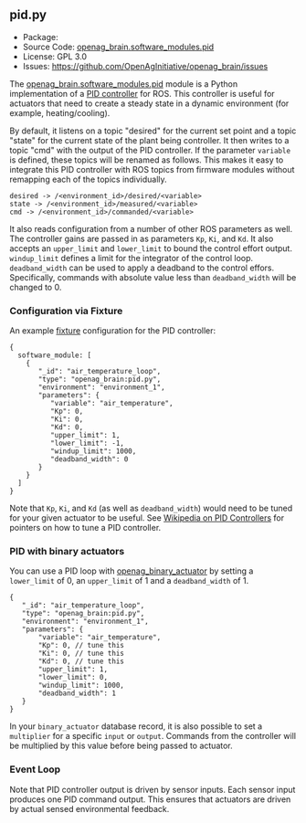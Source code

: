 ## pid.py

  - Package: [](/openag_brain/)
  - Source Code:
    [openag\_brain.software\_modules.pid](https://github.com/OpenAgInitiative/openag_brain/blob/master/src/openag_brain/software_modules/pid.py)
  - License: GPL 3.0
  - Issues: <https://github.com/OpenAgInitiative/openag_brain/issues>

The
[openag\_brain.software\_modules.pid](https://github.com/OpenAgInitiative/openag_brain/blob/master/src/openag_brain/software_modules/pid.py)
module is a Python implementation of a [PID
controller](https://en.wikipedia.org/wiki/PID_controller) for ROS. This
controller is useful for actuators that need to create a steady state in
a dynamic environment (for example, heating/cooling).

By default, it listens on a topic "desired" for the current set point
and a topic "state" for the current state of the plant being controller.
It then writes to a topic "cmd" with the output of the PID controller.
If the parameter `variable` is defined, these topics will be renamed as
follows. This makes it easy to integrate this PID controller with ROS
topics from firmware modules without remapping each of the topics
individually.

    desired -> /<environment_id>/desired/<variable>
    state -> /<environment_id>/measured/<variable>
    cmd -> /<environment_id>/commanded/<variable>

It also reads configuration from a number of other ROS parameters as
well. The controller gains are passed in as parameters `Kp`, `Ki`, and
`Kd`. It also accepts an `upper_limit` and `lower_limit` to bound the
control effort output. `windup_limit` defines a limit for the integrator
of the control loop. `deadband_width` can be used to apply a deadband to
the control effors. Specifically, commands with absolute value less than
`deadband_width` will be changed to 0.

### Configuration via Fixture

An example [fixture](/openag_brain/fixtures) configuration for the PID
controller:

    {
      software_module: [
        {
           "_id": "air_temperature_loop",
           "type": "openag_brain:pid.py",
           "environment": "environment_1",
           "parameters": {
              "variable": "air_temperature",
              "Kp": 0,
              "Ki": 0,
              "Kd": 0,
              "upper_limit": 1,
              "lower_limit": -1,
              "windup_limit": 1000,
              "deadband_width": 0
           }
        }
      ]
    }

Note that `Kp`, `Ki`, and `Kd` (as well as `deadband_width`) would need
to be tuned for your given actuator to be useful. See [Wikipedia on PID
Controllers](https://en.wikipedia.org/wiki/PID_controller) for pointers
on how to tune a PID controller.

### PID with binary actuators

You can use a PID loop with
[openag\_binary\_actuator](https://github.com/OpenAgInitiative/openag_binary_actuator)
by setting a `lower_limit` of 0, an `upper_limit` of 1 and a
`deadband_width` of 1.

    {
       "_id": "air_temperature_loop",
       "type": "openag_brain:pid.py",
       "environment": "environment_1",
       "parameters": {
           "variable": "air_temperature",
           "Kp": 0, // tune this
           "Ki": 0, // tune this
           "Kd": 0, // tune this
           "upper_limit": 1,
           "lower_limit": 0,
           "windup_limit": 1000,
           "deadband_width": 1
       }
    }

In your `binary_actuator` database record, it is also possible to set a
`multiplier` for a specific `input` or `output`. Commands from the
controller will be multiplied by this value before being passed to
actuator.

### Event Loop

Note that PID controller output is driven by sensor inputs. Each sensor
input produces one PID command output. This ensures that actuators are
driven by actual sensed environmental feedback.
